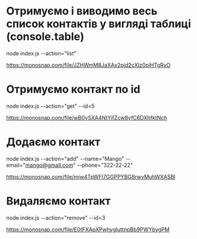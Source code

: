 # Отримуємо і виводимо весь список контактів у вигляді таблиці (console.table)

node index.js --action="list"

https://monosnap.com/file/JZHWmM8JaXAx2pjd2cXIz0plHTgRyO

# Отримуємо контакт по id

node index.js --action="get" --id=5

https://monosnap.com/file/wB0ySXA4NtYjfZcw8yfC6DXhfktNch

# Додаємо контакт

node index.js --action="add" --name="Mango" --email="mango@gmail.com" --phone="322-22-22"

https://monosnap.com/file/mjw4TpWFI7GGPPYBG8rwvMuhWXASBl

# Видаляємо контакт

node index.js --action="remove" --id=3

https://monosnap.com/file/E0tFXApXPwhygIuttnpBb9PWYbygPM
